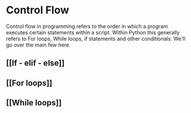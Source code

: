 # Control Flow

Control flow in programming refers to the order in which a program executes certain statements within a script. Within Python this generally refers to For loops, While loops, if statements and other conditionals. We'll go over the main few here.

## [[If - elif - else]]

## [[For loops]]

## [[While loops]]